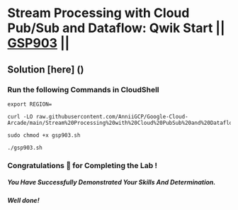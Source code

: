# Stream Processing with Cloud Pub/Sub and Dataflow: Qwik Start || [GSP903](https://www.cloudskillsboost.google/focuses/18457?parent=catalog) ||

## Solution [here] ()

### Run the following Commands in CloudShell

```
export REGION=
```
```
curl -LO raw.githubusercontent.com/AnniiGCP/Google-Cloud-Arcade/main/Stream%20Processing%20with%20Cloud%20PubSub%20and%20Dataflow%20Qwik%20Start/gsp903.sh

sudo chmod +x gsp903.sh

./gsp903.sh
```

### Congratulations 🎉 for Completing the Lab !

##### *You Have Successfully Demonstrated Your Skills And Determination.*

#### *Well done!*

 

 
